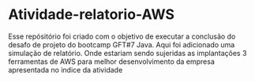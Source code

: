# Atividade-relatorio-AWS
Esse repósitório foi criado com o objetivo de executar a conclusão do desafo de projeto do bootcamp GFT#7 Java.
Aqui foi adicionado uma simulação de relatório. Onde estariam sendo sujeridas as implantações 3 ferramentas de AWS para melhor desenvolvimento da empresa apresentada no indice da atividade
